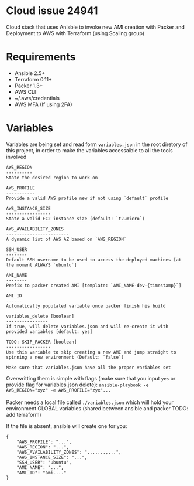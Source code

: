 # Cloud issue 24941
Cloud stack that uses Anisble to invoke new AMI creation with Packer and Deployment to AWS with Terraform (using Scaling group)

# Requirements
* Ansible 2.5+
* Terraform 0.11+
* Packer 1.3+
* AWS CLI
* ~/.aws/credentials
* AWS MFA (If using 2FA)

# Variables
Variables are being set and read form `variables.json` in the root diretory of this project, in order to make the variables accessaible to all the tools involved

    AWS_REGION
    ----------
    State the desired region to work on
    
    AWS_PROFILE
    -----------
    Provide a valid AWS profile new if not using `default` profile
    
    AWS_INSTANCE_SIZE
    -----------------
    State a valid EC2 instance size (default: `t2.micro`)
    
    AWS_AVAILABILITY_ZONES
    ------------------------  
    A dynamic list of AWS AZ based on `AWS_REGION`
    
    SSH_USER
    --------
    Default SSH username to be used to access the deployed machines [at the moment ALWAYS `ubuntu`]
    
    AMI_NAME
    --------
    Prefix to packer created AMI [template: `AMI_NAME-dev-{timestamp}`]

    AMI_ID
    ------
    Automatically populated variable once packer finish his build

    variables_delete [boolean]
    ----------------
    If true, will delete variables.json and will re-create it with provided variables [default: yes]
    
    TODO: SKIP_PACKER [boolean]
    -----------------
    Use this variable to skip creating a new AMI and jump straight to spinning a new environment (Default: `false`)
    
    Make sure that variables.json have all the proper variables set

Overwritting them is simple with flags (make sure that you input `yes` or provide flag for variables.json delete): `ansible-playbook -e AWS_REGION="xyz" -e AWS_PROFILE="zyx"...`
<br><br>
Packer needs a local file called `./variables.json` which will hold your environment GLOBAL variables (shared between ansible and packer TODO: add terraform)

If the file is absent, ansible will create one for you:
```
{
    "AWS_PROFILE": "...",
    "AWS_REGION": "...",
    "AWS_AVAILABILITY_ZONES": "...,...,...",
    "AWS_INSTANCE_SIZE": "...",
    "SSH_USER": "ubuntu",
    "AMI_NAME": "...",
    "AMI_ID": "ami-..."
}

```